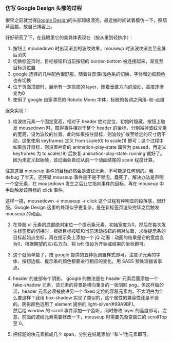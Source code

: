 ### 仿写 Google Design 头部的过程

很早之前就觉得[Google Design](https://design.google.com/)的头部超级漂亮，最近抽时间试着模仿一下，照葫芦画瓢，放自己博客上。

好好研究了下，在我眼里它的美具体表现在（按从重到轻排序）：
1. 按钮上 mousedown 时出现渐变的波纹效果，mouseup 时该波纹渐变至全屏后消失
2. 切换标签页时，目标按钮和当前按钮的 border-bottom 被连接起来，渐变至目标页位置
3. google 选择的几种配色很舒服，随着背景深/浅色系的切换，字体和边框颜色也有切换
4. 位于页面顶部时，展示有一定高度的 layer，随着垂直方向的滚动，高度逐渐变为0
5. 使用了 google 自家漂亮的 Roboto Mono 字体，标题的各词之间用`·`和`¬`点缀

逐条实现：
1. 给波纹元素一个固定宽高，相对于 header 绝对定位，初始时隐藏。按钮上触发 mousedown 时，取得事件相对于整个 header 的坐标，分别减掉波纹元素的宽高，设为波纹的位置。此时如果按住鼠标，则波纹扩散至给定的尺寸后不动，这里使用 keyframes 定义 from scale(0) to scale(1) 即可；这个过程中如果放开鼠标，则设置神奇的 animation-play-state 属性为 paused，再定义 keyframes 为 to scale(18) 后恢复 animation-play-state: running 就好了。因为未定义起始帧，该动画会自动从前一个动画结尾的 scale 程度计算。  

注意这里 mouseup 事件的目标必然会是波纹元素，不可能是任何别的。我 debug 了半天，还怀疑 mouseup 事件是不是不冒泡，蠢死了。解决办法是声明一个空元素，在 mousedown 发生之后让它指向事件的目标，再在 mouseup 中手动触发该目标的 click 事件。

这样一搞，mousedown -> mouseup -> click 这个过程有种明显的段落感，很舒服。Google Design 这里的处理似乎更复杂，是在新标签页渲染完毕之后触发 mouseup 的动画。

2. 在导航 ul 元素的底部绝对定位一个提示条元素，初始宽度为0。然后在每次发生标签页的切换时，根据目标按钮和当前活动按钮的相对位置，求得提示条的目标起始点坐标，再在提示条上添加一个 jQ 动画：动画的结果是它的宽度变为0，根据期望的左/右方向，将 left 值设为开始或结束的坐标即可。

3. 这个就简单些了，按 google 提供的五种色调置样式即可，注意子元素的字体、按钮边框、提示条的颜色都要进行相应的变化。用 SASS 预处理器省事点。

4. header 的底部有个阴影。 google 的做法是在 header 元素后面添加一个 fake-shadow 元素，该元素的背景是横向重复的一张阴影 png。但这样做的话，header 元素必须被放进另一个 fixed 定位的容器元素内。不太明白为什么要这样？我用 box-shadow 实现了类似的，这个属性的兼容性还是不错的。阴影颜色选用了 element 提供的 light-silver(#99A9BF)。  
然后给 window 的 scroll 事件添加一个监听，同时修改 layer 的高度即可。注意，前面的波纹元素需要修改一下，mouseup 时需要先渐变窗口的 scrollTop 至 0。

5. 把标题的块元素拆成几个 span，分别在结尾添加'·'和'¬'伪元素即可。

<!-- $('#header').on('mousedown', '.nav-anchor', function(){}) -->
